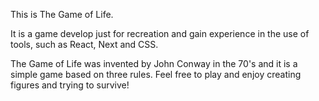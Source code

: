This is The Game of Life.

It is a game develop just for recreation and gain experience in the use of tools, such 
as React, Next and CSS.

The Game of Life was invented by John Conway in the 70's and it is a simple game based on three rules.
Feel free to play and enjoy creating figures and trying to survive!